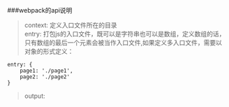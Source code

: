 ###webpack的api说明  
> context: 定义入口文件所在的目录  
> entry: 打包js的入口文件，既可以是字符串也可以是数组，定义数组的话，只有数组的最后一个元素会被当作入口文件,如果定义多入口文件，需要以对象的形式定义：

```
entry: {
    page1: './page1',
    page2: './page2'
}
```

> output:
